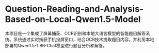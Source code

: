 # Question-Reading-and-Analysis-Based-on-Local-Qwen1.5-Model
本项目是一个集成了屏幕捕获、OCR识别和本地大语言模型的智能题目解答系统。系统通过实时捕获手机投屏窗口，结合OCR技术提取题目内容，并利用本地部署的Qwen1.5-1.8B-Chat模型进行题目分析和解答。
